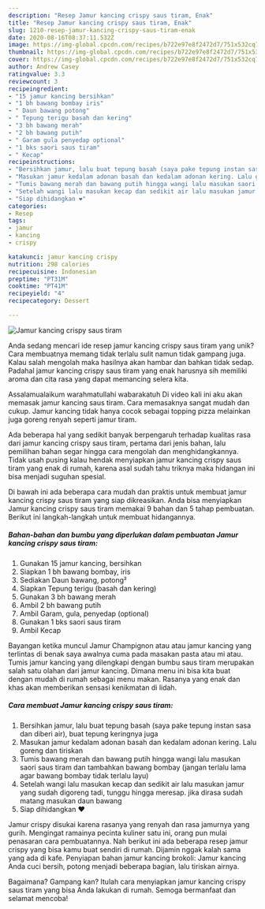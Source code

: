 ```yaml
---
description: "Resep Jamur kancing crispy saus tiram, Enak"
title: "Resep Jamur kancing crispy saus tiram, Enak"
slug: 1210-resep-jamur-kancing-crispy-saus-tiram-enak
date: 2020-08-16T08:37:11.532Z
image: https://img-global.cpcdn.com/recipes/b722e97e8f2472d7/751x532cq70/jamur-kancing-crispy-saus-tiram-foto-resep-utama.jpg
thumbnail: https://img-global.cpcdn.com/recipes/b722e97e8f2472d7/751x532cq70/jamur-kancing-crispy-saus-tiram-foto-resep-utama.jpg
cover: https://img-global.cpcdn.com/recipes/b722e97e8f2472d7/751x532cq70/jamur-kancing-crispy-saus-tiram-foto-resep-utama.jpg
author: Andrew Casey
ratingvalue: 3.3
reviewcount: 3
recipeingredient:
- "15 jamur kancing bersihkan"
- "1 bh bawang bombay iris"
- " Daun bawang potong"
- " Tepung terigu basah dan kering"
- "3 bh bawang merah"
- "2 bh bawang putih"
- " Garam gula penyedap optional"
- "1 bks saori saus tiram"
- " Kecap"
recipeinstructions:
- "Bersihkan jamur, lalu buat tepung basah (saya pake tepung instan sasa dan diberi air), buat tepung keringnya juga"
- "Masukan jamur kedalam adonan basah dan kedalam adonan kering. Lalu goreng dan tiriskan"
- "Tumis bawang merah dan bawang putih hingga wangi lalu masukan saori saus tiram dan tambahkan bawang bombay (jangan terlalu lama agar bawang bombay tidak terlalu layu)"
- "Setelah wangi lalu masukan kecap dan sedikit air lalu masukan jamur yang sudah digoreng tadi, tunggu hingga meresap. jika dirasa sudah matang masukan daun bawang"
- "Siap dihidangkan ❤"
categories:
- Resep
tags:
- jamur
- kancing
- crispy

katakunci: jamur kancing crispy 
nutrition: 298 calories
recipecuisine: Indonesian
preptime: "PT31M"
cooktime: "PT41M"
recipeyield: "4"
recipecategory: Dessert

---
```



![Jamur kancing crispy saus tiram](https://img-global.cpcdn.com/recipes/b722e97e8f2472d7/751x532cq70/jamur-kancing-crispy-saus-tiram-foto-resep-utama.jpg)

Anda sedang mencari ide resep jamur kancing crispy saus tiram yang unik? Cara membuatnya memang tidak terlalu sulit namun tidak gampang juga. Kalau salah mengolah maka hasilnya akan hambar dan bahkan tidak sedap. Padahal jamur kancing crispy saus tiram yang enak harusnya sih memiliki aroma dan cita rasa yang dapat memancing selera kita.

Assalamualaikum warahmatullahi wabarakatuh Di video kali ini aku akan memasak jamur kancing saus tiram. Cara memasaknya sangat mudah dan cukup. Jamur kancing tidak hanya cocok sebagai topping pizza melainkan juga goreng renyah seperti jamur tiram.

Ada beberapa hal yang sedikit banyak berpengaruh terhadap kualitas rasa dari jamur kancing crispy saus tiram, pertama dari jenis bahan, lalu pemilihan bahan segar hingga cara mengolah dan menghidangkannya. Tidak usah pusing kalau hendak menyiapkan jamur kancing crispy saus tiram yang enak di rumah, karena asal sudah tahu triknya maka hidangan ini bisa menjadi suguhan spesial.


Di bawah ini ada beberapa cara mudah dan praktis untuk membuat jamur kancing crispy saus tiram yang siap dikreasikan. Anda bisa menyiapkan Jamur kancing crispy saus tiram memakai 9 bahan dan 5 tahap pembuatan. Berikut ini langkah-langkah untuk membuat hidangannya.

<!--inarticleads1-->

##### Bahan-bahan dan bumbu yang diperlukan dalam pembuatan Jamur kancing crispy saus tiram:

1. Gunakan 15 jamur kancing, bersihkan
1. Siapkan 1 bh bawang bombay, iris
1. Sediakan  Daun bawang, potong²
1. Siapkan  Tepung terigu (basah dan kering)
1. Gunakan 3 bh bawang merah
1. Ambil 2 bh bawang putih
1. Ambil  Garam, gula, penyedap (optional)
1. Gunakan 1 bks saori saus tiram
1. Ambil  Kecap


Bayangan ketika muncul Jamur Champignon atau atau jamur kancing yang terlintas di benak saya awalnya cuma pada masakan pasta atau mi atau. Tumis jamur kancing yang dilengkapi dengan bumbu saus tiram merupakan salah satu olahan dari jamur kancing. Dimana menu ini bisa kita buat dengan mudah di rumah sebagai menu makan. Rasanya yang enak dan khas akan memberikan sensasi kenikmatan di lidah. 

<!--inarticleads2-->

##### Cara membuat Jamur kancing crispy saus tiram:

1. Bersihkan jamur, lalu buat tepung basah (saya pake tepung instan sasa dan diberi air), buat tepung keringnya juga
1. Masukan jamur kedalam adonan basah dan kedalam adonan kering. Lalu goreng dan tiriskan
1. Tumis bawang merah dan bawang putih hingga wangi lalu masukan saori saus tiram dan tambahkan bawang bombay (jangan terlalu lama agar bawang bombay tidak terlalu layu)
1. Setelah wangi lalu masukan kecap dan sedikit air lalu masukan jamur yang sudah digoreng tadi, tunggu hingga meresap. jika dirasa sudah matang masukan daun bawang
1. Siap dihidangkan ❤


Jamur crispy disukai karena rasanya yang renyah dan rasa jamurnya yang gurih. Mengingat ramainya pecinta kuliner satu ini, orang pun mulai penasaran cara pembuatannya. Nah berikut ini ada beberapa resep jamur crispy yang bisa kamu buat sendiri di rumah. Dijamin nggak kalah sama yang ada di kafe. Penyiapan bahan jamur kancing brokoli: Jamur kancing Anda cuci bersih, potong menjadi beberapa bagian, lalu tiriskan airnya. 

Bagaimana? Gampang kan? Itulah cara menyiapkan jamur kancing crispy saus tiram yang bisa Anda lakukan di rumah. Semoga bermanfaat dan selamat mencoba!
